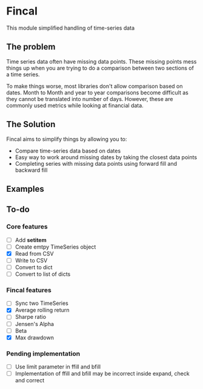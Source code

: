 # Fincal
This module simplified handling of time-series data

## The problem
Time series data often have missing data points. These missing points mess things up when you are trying to do a comparison between two sections of a time series.

To make things worse, most libraries don't allow comparison based on dates. Month to Month and year to year comparisons become difficult as they cannot be translated into number of days. However, these are commonly used metrics while looking at financial data.

## The Solution
Fincal aims to simplify things by allowing you to:
* Compare time-series data based on dates
* Easy way to work around missing dates by taking the closest data points
* Completing series with missing data points using forward fill and backward fill

## Examples



## To-do

### Core features
- [ ] Add __setitem__
- [ ] Create emtpy TimeSeries object
- [x] Read from CSV
- [ ] Write to CSV
- [ ] Convert to dict
- [ ] Convert to list of dicts
### Fincal features
- [ ] Sync two TimeSeries
- [x] Average rolling return
- [ ] Sharpe ratio
- [ ] Jensen's Alpha
- [ ] Beta
- [x] Max drawdown

### Pending implementation
- [ ] Use limit parameter in ffill and bfill
- [ ] Implementation of ffill and bfill may be incorrect inside expand, check and correct